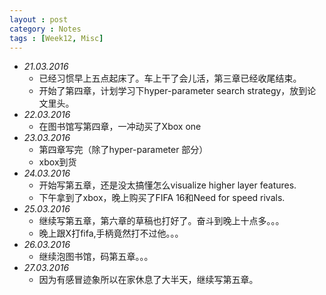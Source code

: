 ```yaml
---
layout : post
category : Notes
tags : [Week12, Misc]
---
```


- *21.03.2016*
	+ 已经习惯早上五点起床了。车上干了会儿活，第三章已经收尾结束。
    + 开始了第四章，计划学习下hyper-parameter search strategy，放到论文里头。
- *22.03.2016*
    + 在图书馆写第四章，一冲动买了Xbox one
- *23.03.2016*
    + 第四章写完（除了hyper-parameter 部分）
    + xbox到货
- *24.03.2016*
    + 开始写第五章，还是没太搞懂怎么visualize higher layer features.
    + 下午拿到了xbox，晚上购买了FIFA 16和Need for speed rivals.
- *25.03.2016*
    + 继续写第五章，第六章的草稿也打好了。奋斗到晚上十点多。。。
    + 晚上跟X打fifa,手柄竟然打不过他。。。
- *26.03.2016*
    + 继续泡图书馆，码第五章。。。
- *27.03.2016*
    + 因为有感冒迹象所以在家休息了大半天，继续写第五章。